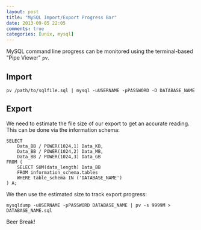 ```yaml
---
layout: post
title: "MySQL Import/Export Progress Bar"
date: 2013-09-05 22:05
comments: true
categories: [unix, mysql]
---
```


MySQL command line progress can be monitored using the terminal-based "Pipe Viewer" `pv`.

## Import

	pv /path/to/sqlfile.sql | mysql -uUSERNAME -pPASSWORD -D DATABASE_NAME

## Export

We need to estimate the file size of our export to get an accurate reading.  This can be done via the information schema:

	SELECT
		Data_BB / POWER(1024,1) Data_KB,
		Data_BB / POWER(1024,2) Data_MB,
		Data_BB / POWER(1024,3) Data_GB
	FROM (
		SELECT SUM(data_length) Data_BB
		FROM information_schema.tables
		WHERE table_schema IN ('DATABASE_NAME')
	) A;

We then use the estimated size to track export progress: 

	mysqldump -uUSERNAME -pPASSWORD DATABASE_NAME | pv -s 9999M > DATABASE_NAME.sql	

Beer Break!


